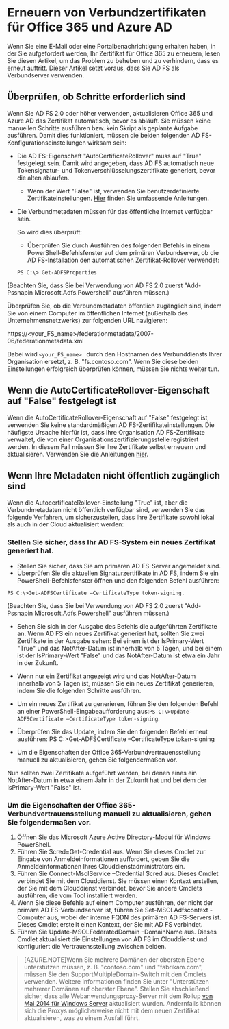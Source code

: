 <properties 
	pageTitle="Anleitungen für die Zertifikaterneuerung für Office 365- und Azure AD-Benutzer." 
	description="In diesem Artikel wird für Office 365-Benutzer erläutert, wie Probleme mit E-Mails behoben werden, die sie zum Erneuern eines Zertifikats auffordern." 
	services="active-directory" 
	documentationCenter="" 
	authors="billmath" 
	manager="swadhwa" 
	editor="curtand"/>

<tags 
	ms.service="active-directory" 
	ms.workload="identity" 
	ms.tgt_pltfrm="na" 
	ms.devlang="na" 
	ms.topic="article" 
	ms.date="07/10/2015" 
	ms.author="billmath"/>


# Erneuern von Verbundzertifikaten für Office 365 und Azure AD

Wenn Sie eine E-Mail oder eine Portalbenachrichtigung erhalten haben, in der Sie aufgefordert werden, Ihr Zertifikat für Office 365 zu erneuern, lesen Sie diesen Artikel, um das Problem zu beheben und zu verhindern, dass es erneut auftritt. Dieser Artikel setzt voraus, dass Sie AD FS als Verbundserver verwenden.

## Überprüfen, ob Schritte erforderlich sind

Wenn Sie AD FS 2.0 oder höher verwenden, aktualisieren Office 365 und Azure AD das Zertifikat automatisch, bevor es abläuft. Sie müssen keine manuellen Schritte ausführen bzw. kein Skript als geplante Aufgabe ausführen. Damit dies funktioniert, müssen die beiden folgenden AD FS-Konfigurationseinstellungen wirksam sein:

- Die AD FS-Eigenschaft "AutoCertificateRollover" muss auf "True" festgelegt sein. Damit wird angegeben, dass AD FS automatisch neue Tokensignatur- und Tokenverschlüsselungszertifikate generiert, bevor die alten ablaufen.
	- Wenn der Wert "False" ist, verwenden Sie benutzerdefinierte Zertifikateinstellungen. [Hier](https://msdn.microsoft.com/library/azure/JJ933264.aspx#BKMK_NotADFSCert) finden Sie umfassende Anleitungen.
- Die Verbundmetadaten müssen für das öffentliche Internet verfügbar sein.
	
	So wird dies überprüft:

	- Überprüfen Sie durch Ausführen des folgenden Befehls in einem PowerShell-Befehlsfenster auf dem primären Verbundserver, ob die AD FS-Installation den automatischen Zertifikat-Rollover verwendet:

	`PS C:\> Get-ADFSProperties`

(Beachten Sie, dass Sie bei Verwendung von AD FS 2.0 zuerst "Add-Pssnapin Microsoft.Adfs.Powershell" ausführen müssen.)

Überprüfen Sie, ob die Verbundmetadaten öffentlich zugänglich sind, indem Sie von einem Computer im öffentlichen Internet (außerhalb des Unternehmensnetzwerks) zur folgenden URL navigieren:

https://<your_FS_name>/federationmetadata/2007-06/federationmetadata.xml

Dabei wird `<your_FS_name> ` durch den Hostnamen des Verbunddiensts Ihrer Organisation ersetzt, z. B. "fs.contoso.com". Wenn Sie diese beiden Einstellungen erfolgreich überprüfen können, müssen Sie nichts weiter tun.

## Wenn die AutoCertificateRollover-Eigenschaft auf "False" festgelegt ist

Wenn die AutoCertificateRollover-Eigenschaft auf "False" festgelegt ist, verwenden Sie keine standardmäßigen AD FS-Zertifikateinstellungen. Die häufigste Ursache hierfür ist, dass Ihre Organisation AD FS-Zertifikate verwaltet, die von einer Organisationszertifizierungsstelle registriert werden. In diesem Fall müssen Sie Ihre Zertifikate selbst erneuern und aktualisieren. Verwenden Sie die Anleitungen [hier](https://msdn.microsoft.com/library/azure/JJ933264.aspx#BKMK_NotADFSCert).

## Wenn Ihre Metadaten nicht öffentlich zugänglich sind
Wenn die AutocertificateRollover-Einstellung "True" ist, aber die Verbundmetadaten nicht öffentlich verfügbar sind, verwenden Sie das folgende Verfahren, um sicherzustellen, dass Ihre Zertifikate sowohl lokal als auch in der Cloud aktualisiert werden:

### Stellen Sie sicher, dass Ihr AD FS-System ein neues Zertifikat generiert hat. 

- Stellen Sie sicher, dass Sie am primären AD FS-Server angemeldet sind.
- Überprüfen Sie die aktuellen Signaturzertifikate in AD FS, indem Sie ein PowerShell-Befehlsfenster öffnen und den folgenden Befehl ausführen: 

`PS C:\>Get-ADFSCertificate –CertificateType token-signing.`

(Beachten Sie, dass Sie bei Verwendung von AD FS 2.0 zuerst "Add-Pssnapin Microsoft.Adfs.Powershell" ausführen müssen.)


- Sehen Sie sich in der Ausgabe des Befehls die aufgeführten Zertifikate an. Wenn AD FS ein neues Zertifikat generiert hat, sollten Sie zwei Zertifikate in der Ausgabe sehen: Bei einem ist der IsPrimary-Wert "True" und das NotAfter-Datum ist innerhalb von 5 Tagen, und bei einem ist der IsPrimary-Wert "False" und das NotAfter-Datum ist etwa ein Jahr in der Zukunft.
	
- Wenn nur ein Zertifikat angezeigt wird und das NotAfter-Datum innerhalb von 5 Tagen ist, müssen Sie ein neues Zertifikat generieren, indem Sie die folgenden Schritte ausführen.

- Um ein neues Zertifikat zu generieren, führen Sie den folgenden Befehl an einer PowerShell-Eingabeaufforderung aus:`PS C:\>Update-ADFSCertificate –CertificateType token-signing`.

- Überprüfen Sie das Update, indem Sie den folgenden Befehl erneut ausführen: PS C:\>Get-ADFSCertificate –CertificateType token-signing
- Um die Eigenschaften der Office 365-Verbundvertrauensstellung manuell zu aktualisieren, gehen Sie folgendermaßen vor.

Nun sollten zwei Zertifikate aufgeführt werden, bei denen eines ein NotAfter-Datum in etwa einem Jahr in der Zukunft hat und bei dem der IsPrimary-Wert "False" ist.


### Um die Eigenschaften der Office 365-Verbundvertrauensstellung manuell zu aktualisieren, gehen Sie folgendermaßen vor.

1.	Öffnen Sie das Microsoft Azure Active Directory-Modul für Windows PowerShell.
2.	Führen Sie $cred=Get-Credential aus. Wenn Sie dieses Cmdlet zur Eingabe von Anmeldeinformationen auffordert, geben Sie die Anmeldeinformationen Ihres Clouddienstadministrators ein.
3.	Führen Sie Connect-MsolService –Credential $cred aus. Dieses Cmdlet verbindet Sie mit dem Clouddienst. Sie müssen einen Kontext erstellen, der Sie mit dem Clouddienst verbindet, bevor Sie andere Cmdlets ausführen, die vom Tool installiert werden.
4.	Wenn Sie diese Befehle auf einem Computer ausführen, der nicht der primäre AD FS-Verbundserver ist, führen Sie Set-MSOLAdfscontext -Computer <AD FS primary server> aus, wobei <AD FS primary server> der interne FQDN des primären AD FS-Servers ist. Dieses Cmdlet erstellt einen Kontext, der Sie mit AD FS verbindet. 
5.	Führen Sie Update-MSOLFederatedDomain –DomainName <domain> aus. Dieses Cmdlet aktualisiert die Einstellungen von AD FS im Clouddienst und konfiguriert die Vertrauensstellung zwischen beiden.

>[AZURE.NOTE]Wenn Sie mehrere Domänen der obersten Ebene unterstützen müssen, z. B. "contoso.com" und "fabrikam.com", müssen Sie den SupportMultipleDomain-Switch mit den Cmdlets verwenden. Weitere Informationen finden Sie unter "Unterstützen mehrerer Domänen auf oberster Ebene". Stellen Sie abschließend sicher, dass alle Webanwendungsproxy-Server mit dem Rollup [von Mai 2014 für Windows Server](http://support.microsoft.com/kb/2955164) aktualisiert wurden. Andernfalls können sich die Proxys möglicherweise nicht mit dem neuen Zertifikat aktualisieren, was zu einem Ausfall führt.

<!---HONumber=July15_HO4-->